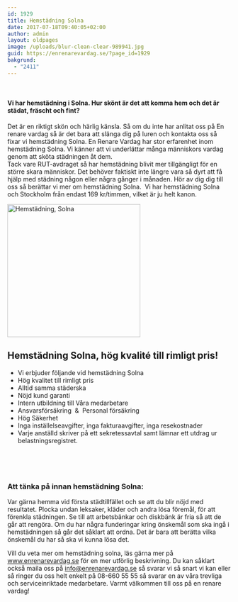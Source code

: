 ```yaml
---
id: 1929
title: Hemstädning Solna
date: 2017-07-18T09:40:05+02:00
author: admin
layout: oldpages
image: /uploads/blur-clean-clear-989941.jpg
guid: https://enrenarevardag.se/?page_id=1929
bakgrund:
  - "2411"
---
```

&nbsp;

#### Vi har hemstädning i Solna. Hur skönt är det att komma hem och det är städat, fräscht och fint?

Det är en riktigt skön och härlig känsla. Så om du inte har anlitat oss på En renare vardag så är det bara att slänga dig på luren och kontakta oss så fixar vi hemstädning Solna. En Renare Vardag har stor erfarenhet inom hemstädning Solna. Vi känner att vi underlättar många människors vardag genom att sköta städningen åt dem.  
Tack vare RUT-avdraget så har hemstädning blivit mer tillgängligt för en större skara människor. Det behöver faktiskt inte längre vara så dyrt att få hjälp med städning någon eller några gånger i månaden. Hör av dig dig till oss så berättar vi mer om hemstädning Solna.  Vi har hemstädning Solna och Stockholm från endast 169 kr/timmen, vilket är ju helt kanon.

[<img class="size-medium wp-image-1472 aligncenter" src="https://enrenarevardag.se/wp-content/uploads/2017/04/Flyttstädning-19-300x300.jpg" alt="Hemstädning, Solna" width="300" height="300" srcset="https://enrenarevardag.se/wp-content/uploads/2017/04/Flyttstädning-19-300x300.jpg 300w, https://enrenarevardag.se/wp-content/uploads/2017/04/Flyttstädning-19-150x150.jpg 150w, https://enrenarevardag.se/wp-content/uploads/2017/04/Flyttstädning-19-125x125.jpg 125w, https://enrenarevardag.se/wp-content/uploads/2017/04/Flyttstädning-19.jpg 450w" sizes="(max-width: 300px) 100vw, 300px" />](https://enrenarevardag.se/pris/) 

## Hemstädning Solna, hög kvalité till rimligt pris!

  * Vi erbjuder följande vid hemstädning Solna
  * Hög kvalitet till rimligt pris
  * Alltid samma städerska
  * Nöjd kund garanti
  * Intern utbildning till Våra medarbetare
  * Ansvarsförsäkring  &  Personal försäkring
  * Hög Säkerhet
  * Inga inställelseavgifter, inga fakturaavgifter, inga resekostnader
  * Varje anställd skriver på ett sekretessavtal samt lämnar ett utdrag ur belastningsregistret.

&nbsp;

&nbsp;

### 

### Att tänka på innan hemstädning Solna:

Var gärna hemma vid första städtillfället och se att du blir nöjd med resultatet. Plocka undan leksaker, kläder och andra lösa föremål, för att förenkla städningen. Se till att arbetsbänkar och diskbänk är fria så att de går att rengöra. Om du har några funderingar kring önskemål som ska ingå i hemstädningen så går det såklart att ordna. Det är bara att berätta vilka önskemål du har så ska vi kunna lösa det.

Vill du veta mer om hemstädning solna, läs gärna mer på www.enrenarevardag.se för en mer utförlig beskrivning. Du kan såklart också maila oss på info@enrenarevardag.se så svarar vi så snart vi kan eller så ringer du oss helt enkelt på 08-660 55 55 så svarar en av våra trevliga och serviceinriktade medarbetare. Varmt välkommen till oss på en renare vardag!